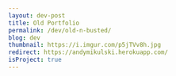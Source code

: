 ```yaml
---
layout: dev-post
title: Old Portfolio
permalink: /dev/old-n-busted/
blog: dev
thumbnail: https://i.imgur.com/p5jTVv8h.jpg
redirect: https://andymikulski.herokuapp.com/
isProject: true
---
```

